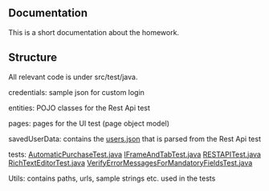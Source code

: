 ## Documentation
This is a short documentation about the homework.

## Structure
All relevant code is under src/test/java.

credentials: sample json for custom login

entities: POJO classes for the Rest Api test

pages: pages for the UI test (page object model)

savedUserData: contains the [users.json](src%2Ftest%2Fjava%2FsavedUserData%2Fusers.json)  that is parsed from the Rest Api test

tests: [AutomaticPurchaseTest.java](src%2Ftest%2Fjava%2FAutomaticPurchaseTest.java)
[IFrameAndTabTest.java](src%2Ftest%2Fjava%2FIFrameAndTabTest.java)
[RESTAPITest.java](src%2Ftest%2Fjava%2FRESTAPITest.java)
[RichTextEditorTest.java](src%2Ftest%2Fjava%2FRichTextEditorTest.java)
[VerifyErrorMessagesForMandatoryFieldsTest.java](src%2Ftest%2Fjava%2FVerifyErrorMessagesForMandatoryFieldsTest.java)

Utils: contains paths, urls, sample strings etc. used in the tests



